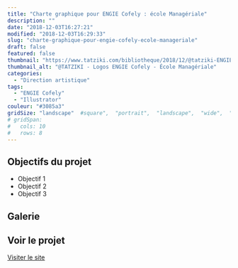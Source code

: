 ```yaml
---
title: "Charte graphique pour ENGIE Cofely : école Managériale"
description: ""
date: "2018-12-03T16:27:21"
modified: "2018-12-03T16:29:33"
slug: "charte-graphique-pour-engie-cofely-ecole-manageriale"
draft: false
featured: false
thumbnail: "https://www.tatziki.com/bibliotheque/2018/12/@tatziki-ENGIE-COFELY-Ecole-Mangeriale.jpg"
thumbnail_alt: "@TATZIKI - Logos ENGIE Cofely - École Managériale"
categories:
  - "Direction artistique"
tags:
  - "ENGIE Cofely"
  - "Illustrator"
couleur: "#3085a3"
gridSize: "landscape"  #square",  "portrait",  "landscape",  "wide",  "tall",  "feat",  "mini",
# gridSpan:
#   cols: 10
#   rows: 8
---
```


## Objectifs du projet

<!-- TODO: Ajouter les objectifs depuis ACF -->
- Objectif 1
- Objectif 2
- Objectif 3

## Galerie

<!-- TODO: Ajouter les images du projet -->

## Voir le projet

[Visiter le site](https://www.tatziki.com/charte-graphique-pour-engie-cofely-ecole-manageriale/)

